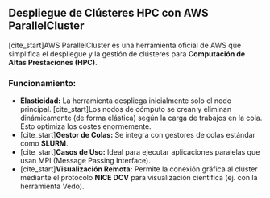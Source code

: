 ## Despliegue de Clústeres HPC con AWS ParallelCluster

[cite_start]AWS ParallelCluster es una herramienta oficial de AWS que simplifica el despliegue y la gestión de clústeres para **Computación de Altas Prestaciones (HPC)**.

### Funcionamiento:
* **Elasticidad:** La herramienta despliega inicialmente solo el nodo principal. [cite_start]Los nodos de cómputo se crean y eliminan dinámicamente (de forma elástica) según la carga de trabajos en la cola. Esto optimiza los costes enormemente.
* [cite_start]**Gestor de Colas:** Se integra con gestores de colas estándar como **SLURM**.
* [cite_start]**Casos de Uso:** Ideal para ejecutar aplicaciones paralelas que usan MPI (Message Passing Interface).
* [cite_start]**Visualización Remota:** Permite la conexión gráfica al clúster mediante el protocolo **NICE DCV** para visualización científica (ej. con la herramienta Vedo).
